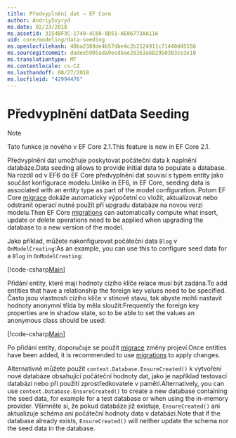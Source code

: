```yaml
---
title: Předvyplnění dat – EF Core
author: AndriySvyryd
ms.date: 02/23/2018
ms.assetid: 3154BF3C-1749-4C60-8D51-AE86773AA116
uid: core/modeling/data-seeding
ms.openlocfilehash: 48ba2389de4b57dbe4c2b2124911c71440d45556
ms.sourcegitcommit: dadee5905ada9ecdbae28363a682950383ce3e10
ms.translationtype: MT
ms.contentlocale: cs-CZ
ms.lasthandoff: 08/27/2018
ms.locfileid: "42994476"
---
```

# <a name="data-seeding"></a><span data-ttu-id="84372-102">Předvyplnění dat</span><span class="sxs-lookup"><span data-stu-id="84372-102">Data Seeding</span></span>

> [!NOTE]  
> <span data-ttu-id="84372-103">Tato funkce je nového v EF Core 2.1.</span><span class="sxs-lookup"><span data-stu-id="84372-103">This feature is new in EF Core 2.1.</span></span>

<span data-ttu-id="84372-104">Předvyplnění dat umožňuje poskytovat počáteční data k naplnění databáze.</span><span class="sxs-lookup"><span data-stu-id="84372-104">Data seeding allows to provide initial data to populate a database.</span></span> <span data-ttu-id="84372-105">Na rozdíl od v EF6 do EF Core předvyplnění dat souvisí s typem entity jako součást konfigurace modelu.</span><span class="sxs-lookup"><span data-stu-id="84372-105">Unlike in EF6, in EF Core, seeding data is associated with an entity type as part of the model configuration.</span></span> <span data-ttu-id="84372-106">Potom EF Core [migrace](xref:core/managing-schemas/migrations/index) dokáže automaticky výpočetní co vložit, aktualizovat nebo odstranit operací nutné použít při upgradu databáze na novou verzi modelu.</span><span class="sxs-lookup"><span data-stu-id="84372-106">Then EF Core [migrations](xref:core/managing-schemas/migrations/index) can automatically compute what insert, update or delete operations need to be applied when upgrading the database to a new version of the model.</span></span>

<span data-ttu-id="84372-107">Jako příklad, můžete nakonfigurovat počáteční data `Blog` v `OnModelCreating`:</span><span class="sxs-lookup"><span data-stu-id="84372-107">As an example, you can use this to configure seed data for a `Blog` in `OnModelCreating`:</span></span>

[!code-csharp[Main](../../../samples/core/DataSeeding/DataSeedingContext.cs?name=BlogSeed)]

<span data-ttu-id="84372-108">Přidání entity, které mají hodnoty cizího klíče relace musí být zadána.</span><span class="sxs-lookup"><span data-stu-id="84372-108">To add entities that have a relationship the foreign key values need to be specified.</span></span> <span data-ttu-id="84372-109">Často jsou vlastnosti cizího klíče v stínové stavu, tak abyste mohli nastavit hodnoty anonymní třída by měla sloužit:</span><span class="sxs-lookup"><span data-stu-id="84372-109">Frequently the foreign key properties are in shadow state, so to be able to set the values an anonymous class should be used:</span></span>

[!code-csharp[Main](../../../samples/core/DataSeeding/DataSeedingContext.cs?name=PostSeed)]

<span data-ttu-id="84372-110">Po přidání entity, doporučuje se použít [migrace](xref:core/managing-schemas/migrations/index) změny projeví.</span><span class="sxs-lookup"><span data-stu-id="84372-110">Once entities have been added, it is recommended to use [migrations](xref:core/managing-schemas/migrations/index) to apply changes.</span></span> 

<span data-ttu-id="84372-111">Alternativně můžete použít `context.Database.EnsureCreated()` k vytvoření nové databáze obsahující počáteční hodnoty dat, jako je například testovací databázi nebo při použití zprostředkovatele v paměti.</span><span class="sxs-lookup"><span data-stu-id="84372-111">Alternatively, you can use `context.Database.EnsureCreated()` to create a new database containing the seed data, for example for a test database or when using the in-memory provider.</span></span> <span data-ttu-id="84372-112">Všimněte si, že pokud databáze již existuje, `EnsureCreated()` ani aktualizuje schéma ani počáteční hodnoty data v databázi.</span><span class="sxs-lookup"><span data-stu-id="84372-112">Note that if the database already exists, `EnsureCreated()` will neither update the schema nor the seed data in the database.</span></span>
